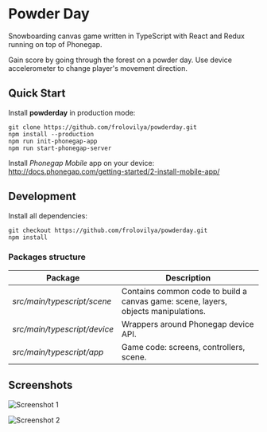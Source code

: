 # Powder Day

Snowboarding canvas game written in TypeScript with React and Redux running on top of Phonegap.

Gain score by going through the forest on a powder day. 
Use device accelerometer to change player's movement direction.

## Quick Start
Install **powderday** in production mode:
```
git clone https://github.com/frolovilya/powderday.git
npm install --production
npm run init-phonegap-app
npm run start-phonegap-server
```
Install _Phonegap Mobile_ app on your device:
http://docs.phonegap.com/getting-started/2-install-mobile-app/

## Development
Install all dependencies:
```
git checkout https://github.com/frolovilya/powderday.git
npm install
```
### Packages structure

| Package | Description |
| ------- | ----------- |
| *src/main/typescript/scene* | Contains common code to build a canvas game: scene, layers, objects manipulations. |
| *src/main/typescript/device* | Wrappers around Phonegap device API. |
| *src/main/typescript/app* | Game code: screens, controllers, scene. |

## Screenshots

![Screenshot 1](https://user-images.githubusercontent.com/271293/29357638-ee5c75ee-8280-11e7-9a8f-73dae9ca6cbc.png)

![Screenshot 2](https://user-images.githubusercontent.com/271293/29357636-eceebcc6-8280-11e7-8acd-01a109916b21.png)
